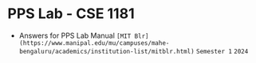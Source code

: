 # PPS Lab - CSE 1181
- Answers for PPS Lab Manual `[MIT Blr](https://www.manipal.edu/mu/campuses/mahe-bengaluru/academics/institution-list/mitblr.html)` `Semester 1` `2024`


